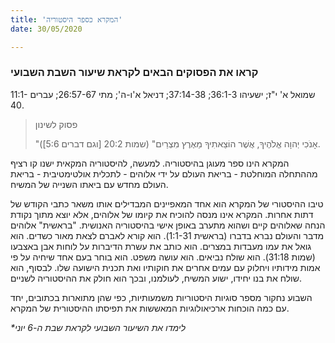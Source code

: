 ```yaml
---
title: 'המקרא כספר היסטוריה'
date: 30/05/2020

---
```


### קראו את הפסוקים הבאים לקראת שיעור השבת השבועי
שמואל א' י"ז; ישעיהו 36:1-3; 37:14-38; דניאל א'ו-ה'; מתי 26:57-67; עברים 11:1-40.

> <p>פסוק לשינון</p>
> "אָנֹכִי יְהוָה אֱלֹהֶיךָ, אֲשֶׁר הוֹצֵאתִיךָ מֵאֶרֶץ מִצְרַיִם" (שמות 20:2 [וגם דברים 5:6]).

המקרא הינו ספר מעוגן בהיסטוריה. למעשה, להיסטוריה המקאית ישנו קו רציף מההתחלה המוחלטת - בריאת העולם על ידי אלוהים - לתכלית אולטימטיבית - בריאת העולם מחדש עם ביאתו השנייה של המשיח.

טיבו ההיסטורי של המקרא הוא אחד המאפיינים המבדילים אותו משאר כתבי הקודש של דתות אחרות. המקרא אינו מנסה להוכיח את קיומו של אלוהים, אלא יוצא מתוך נקודת הנחה שאלוהים קיים ושהוא מתערב באופן אישי בהיסטוריה האנושית. "בראשית" אלוהים מדבר והעולם נברא בדברו (בראשית 1:1-31). הוא קורא לאברם לצאת מאור כשדים. הוא גואל את עמו מעבדות במצרים. הוא כותב את עשרת הדיברות על לוחות אבן באצבעו (שמות 31:18). הוא שולח נביאים. הוא עושה משפט. הוא בוחר בעם אחד שיחיה על פי אמות מידותיו ויחלוק עם עמים אחרים את חוקותיו ואת תכנית הישועה שלו. לבסוף, הוא שולח את בנו יחידו, ישוע המשיח, לעולמנו, ובכך הוא חולק את ההיסטוריה לשניים.

השבוע נחקור מספר סוגיות היסטוריות משמעותיות, כפי שהן מתוארות בכתובים, יחד עם כמה הוכחות ארכיאולוגיות המאששות את תפיסתו ההיסטורית של המקרא.

_*לימדו את השיעור השבועי לקראת שבת ה-6 יוני_